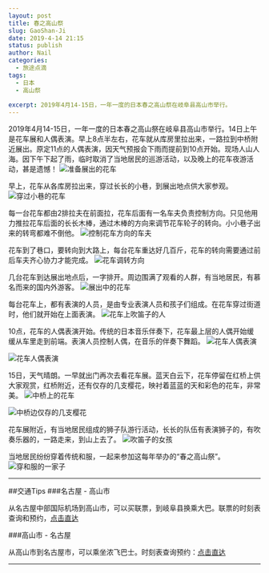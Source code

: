 ```yaml
---
layout: post
title: 春之高山祭
slug: GaoShan-Ji
date: 2019-4-14 21:15
status: publish
author: Nail
categories: 
  - 旅途点滴
tags: 
  - 日本
  - 高山祭
 
excerpt: 2019年4月14-15日，一年一度的日本春之高山祭在岐阜县高山市举行。
---
```


2019年4月14-15日，一年一度的日本春之高山祭在岐阜县高山市举行。14日上午是花车展和人偶表演。早上8点半左右，花车就从库房里拉出来，一路拉到中桥附近展出。原定11点的人偶表演，因天气预报会下雨而提前到10点开始。现场人山人海。因下午下起了雨，临时取消了当地居民的巡游活动，以及晚上的花车夜游活动，甚是遗憾！
![准备展出的花车](./images/20190414/gsj-01.jpg "准备展出的花车")

早上，花车从各库房拉出来，穿过长长的小巷，到展出地点供大家参观。
![穿过小巷的花车](./images/20190414/gsj-02.jpg "穿过小巷的花车")

每一台花车都由2排拉夫在前面拉，花车后面有一名车夫负责控制方向。只见他用力推拉花车后面的长长木棒，通过木棒的方向来调节花车轮子的转向。小小巷子出来的转弯都难不倒他。
![控制花车方向的车夫](./images/20190414/gsj-03.jpg "控制花车方向的车夫")

花车到了巷口，要转向到大路上，每台花车重达好几百斤，花车的转向需要通过前后车夫齐心协力才能完成。
![花车调转方向](./images/20190414/gsj-04.jpg "花车调转方向")

几台花车到达展出地点后，一字排开。周边围满了观看的人群，有当地居民，有慕名而来的国内外游客。
![展出中的花车](./images/20190414/gsj-05.jpg "展出中的花车")

每台花车上，都有表演的人员，是由专业表演人员和孩子们组成。在花车穿过街道时，他们就开始在上面表演。
![花车上吹笛子的人](./images/20190414/gsj-06.jpg "花车上吹笛子的人")

10点，花车的人偶表演开始。传统的日本音乐伴奏下，花车最上层的人偶开始缓缓从车里走到前端。表演人员控制人偶，在音乐的伴奏下舞蹈。
![花车人偶表演](./images/20190414/gsj-07.jpg "花车人偶表演")

![花车人偶表演](./images/20190414/gsj-08.jpg "花车人偶表演")

15日，天气晴朗。一早就出门再次去看花车展。蓝天白云下，花车停留在红桥上供大家观赏，红桥附近，还有仅存的几支樱花，映衬着蓝蓝的天和彩色的花车，非常美。
![中桥上的花车](./images/20190414/gsj-09.jpg "中桥上的花车")

![中桥边仅存的几支樱花](./images/20190414/gsj-10.jpg "中桥边仅存的几支樱花")

花车展附近，有当地居民组成的狮子队游行活动，长长的队伍有表演狮子的，有吹奏乐器的，一路走来，到山上去了。
![吹笛子的女孩](./images/20190414/gsj-11.jpg "吹笛子的女孩")

当地居民纷纷穿着传统和服，一起来参加这每年举办的“春之高山祭”。
![穿和服的一家子](./images/20190414/gsj-12.jpg "穿和服的一家子")

---

##交通Tips
###名古屋 - 高山市

从名古屋中部国际机场到高山市，可以买联票，到岐阜县换乘大巴。联票的时刻表查询和预约，[点击直达](https://www.nouhibus.co.jp/other/centrair-to-takayama_zh/)

###高山市 - 名古屋 

从高山市到名古屋市，可以乘坐浓飞巴士。时刻表查询预约：[点击直达](https://www.highwaybus.com/gp/reservation/rsvPlanList?mode=search#busPlanList)

---
